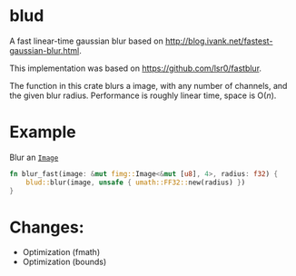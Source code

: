 # blud

A fast linear-time gaussian blur based on
<http://blog.ivank.net/fastest-gaussian-blur.html>.

This implementation was based on <https://github.com/lsr0/fastblur>.

The function in this crate blurs a image, with any number of channels, and the given blur radius.
Performance is roughly linear time, space is O(_n_).

# Example

Blur an [`Image`](<https://docs.rs/fimg/latest/fimg/struct.Image.html>)

```rust
fn blur_fast(image: &mut fimg::Image<&mut [u8], 4>, radius: f32) {
    blud::blur(image, unsafe { umath::FF32::new(radius) })
}
```

# Changes:
  - Optimization (fmath)
  - Optimization (bounds)

